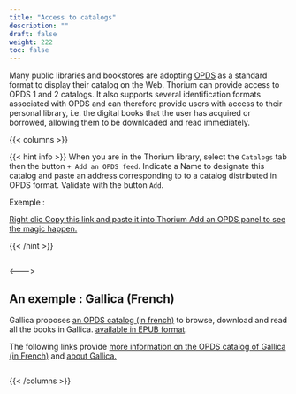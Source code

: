 ```yaml
---
title: "Access to catalogs"
description: ""
draft: false
weight: 222
toc: false
---
```



<p>Many public libraries and bookstores are adopting 
<a href="https://opds.io/">OPDS</a> as a standard format to display their 
catalog on the Web. Thorium can provide access to OPDS 1 and 2 catalogs. 
It also supports several identification formats associated with OPDS 
and can therefore provide users with access to their personal library,  
i.e. the digital books that the user has acquired or 
borrowed, allowing them to be downloaded and read immediately.
  </p>
  {{< columns >}}

{{< hint info >}}
When you are in the Thorium library, select the 
`Catalogs` tab then the button `+ Add an OPDS feed`. 
Indicate a Name to designate this catalog and paste an address corresponding to 
to a catalog distributed in OPDS format. Validate with the button `Add`.

Exemple : <p>
<a href="http://gallica.bnf.fr/opds" target="_blank">
Right clic Copy this link and paste it into Thorium Add an OPDS panel 
to see the magic happen.</a>
</p>
{{< /hint >}}

<figure>
  <img src="/thorium-reader-doc/images/local-fr/thorium-opds-add.png" alt="">
  <figcaption class="icon">
  </figcaption>
</figure>

<--->
<!--TODO: find a localized exemple-->
## An exemple : Gallica (French)
<p>Gallica proposes
<a href="http://gallica.bnf.fr/opds" target="_blank">an OPDS catalog (in french)</a>
to browse, download and read all the books in Gallica. 
<a href="http://gallica.bnf.fr/ebooks" target="_blank">available in EPUB format</a>.</p>

<p>The following links provide 
<a href="http://gallica.bnf.fr/blog/27042017/retrouvez-tous-nos-livres-au-format-epub-dans-votre-application-de-lecture-favorite">
more information on the OPDS catalog of Gallica (in French)</a> and 
<a href="https://gallica.bnf.fr/edit/und/a-propos">about Gallica.</a></p> 
<figure>
  <img src="/thorium-reader-doc/images/local-fr/thorium-opds-gallica-1.png" alt="">
  <figcaption class="icon">
  </figcaption>
</figure>

{{< /columns >}}
